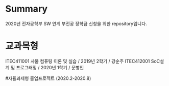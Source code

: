 # Summary
2020년 전자공학부 SW 연계 부전공 장학금 신청을 위한 repository입니다.

# 교과목형
ITEC411001 사물 컴퓨팅 이론 및 실습 /  2019년 2학기 / 강순주
ITEC412001 SoC설계 및 프로그래밍 / 2020년 1학기 / 문병인

#자율과제형
졸업프로젝트 (2020.2-2020.8)
